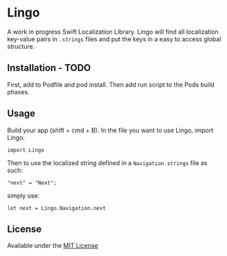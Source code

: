 # Lingo
A work in progress Swift Localization Library. Lingo will find all localization key-value pairs in `.strings` files and put the keys in a easy to access global structure.

## Installation - TODO
First, add to Podfile and pod install.
Then add run script to the Pods build phases.

## Usage
Build your app (shift + cmd + B). In the file you want to use Lingo, import Lingo:

```import Lingo```

Then to use the localized string defined in a `Navigation.strings` file as such:

```"next" = "Next";```

simply use:

```let next = Lingo.Navigation.next```

## License
Available under the [MIT License](https://github.com/mattDavo/Lingo/blob/master/LICENSE)
